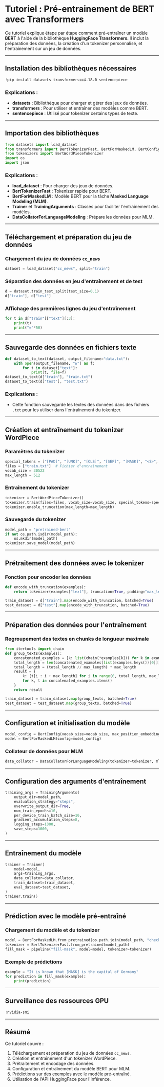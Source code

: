 # Tutoriel : Pré-entrainement de BERT avec Transformers

Ce tutoriel explique étape par étape comment pré-entraîner un modèle **BERT** à l'aide de la bibliothèque **HuggingFace Transformers**. Il inclut la préparation des données, la création d'un tokenizer personnalisé, et l'entraînement sur un jeu de données.

---

## Installation des bibliothèques nécessaires

```bash
!pip install datasets transformers==4.18.0 sentencepiece
```

### Explications :
- **datasets** : Bibliothèque pour charger et gérer des jeux de données.
- **transformers** : Pour utiliser et entraîner des modèles comme BERT.
- **sentencepiece** : Utilisé pour tokenizer certains types de texte.

---

## Importation des bibliothèques

```python
from datasets import load_dataset
from transformers import BertTokenizerFast, BertForMaskedLM, BertConfig, Trainer, TrainingArguments, DataCollatorForLanguageModeling
from tokenizers import BertWordPieceTokenizer
import os
import json
```

### Explications :
- **load_dataset** : Pour charger des jeux de données.
- **BertTokenizerFast** : Tokenizer rapide pour BERT.
- **BertForMaskedLM** : Modèle BERT pour la tâche **Masked Language Modeling (MLM)**.
- **Trainer** et **TrainingArguments** : Classes pour faciliter l'entraînement des modèles.
- **DataCollatorForLanguageModeling** : Prépare les données pour MLM.

---

## Téléchargement et préparation du jeu de données

### Chargement du jeu de données `cc_news`

```python
dataset = load_dataset("cc_news", split="train")
```

### Séparation des données en jeu d'entraînement et de test

```python
d = dataset.train_test_split(test_size=0.1)
d["train"], d["test"]
```

### Affichage des premières lignes du jeu d'entraînement

```python
for t in d["train"]["text"][:3]:
    print(t)
    print("="*50)
```

---

## Sauvegarde des données en fichiers texte

```python
def dataset_to_text(dataset, output_filename="data.txt"):
    with open(output_filename, "w") as f:
        for t in dataset["text"]:
            print(t, file=f)
dataset_to_text(d["train"], "train.txt")
dataset_to_text(d["test"], "test.txt")
```

### Explications :
- Cette fonction sauvegarde les textes des données dans des fichiers `.txt` pour les utiliser dans l'entraînement du tokenizer.

---

## Création et entraînement du tokenizer WordPiece

### Paramètres du tokenizer

```python
special_tokens = ["[PAD]", "[UNK]", "[CLS]", "[SEP]", "[MASK]", "<S>", "<T>"]
files = ["train.txt"]  # Fichier d'entraînement
vocab_size = 30522
max_length = 512
```

### Entraînement du tokenizer

```python
tokenizer = BertWordPieceTokenizer()
tokenizer.train(files=files, vocab_size=vocab_size, special_tokens=special_tokens)
tokenizer.enable_truncation(max_length=max_length)
```

### Sauvegarde du tokenizer

```python
model_path = "pretrained-bert"
if not os.path.isdir(model_path):
    os.mkdir(model_path)
tokenizer.save_model(model_path)
```

---

## Prétraitement des données avec le tokenizer

### Fonction pour encoder les données

```python
def encode_with_truncation(examples):
    return tokenizer(examples["text"], truncation=True, padding="max_length", max_length=max_length, return_special_tokens_mask=True)

train_dataset = d["train"].map(encode_with_truncation, batched=True)
test_dataset = d["test"].map(encode_with_truncation, batched=True)
```

---

## Préparation des données pour l'entraînement

### Regroupement des textes en chunks de longueur maximale

```python
from itertools import chain
def group_texts(examples):
    concatenated_examples = {k: list(chain(*examples[k])) for k in examples.keys()}
    total_length = len(concatenated_examples[list(examples.keys())[0]])
    total_length = (total_length // max_length) * max_length
    result = {
        k: [t[i : i + max_length] for i in range(0, total_length, max_length)]
        for k, t in concatenated_examples.items()
    }
    return result

train_dataset = train_dataset.map(group_texts, batched=True)
test_dataset = test_dataset.map(group_texts, batched=True)
```

---

## Configuration et initialisation du modèle

```python
model_config = BertConfig(vocab_size=vocab_size, max_position_embeddings=max_length)
model = BertForMaskedLM(config=model_config)
```

### Collateur de données pour MLM

```python
data_collator = DataCollatorForLanguageModeling(tokenizer=tokenizer, mlm=True, mlm_probability=0.2)
```

---

## Configuration des arguments d'entraînement

```python
training_args = TrainingArguments(
    output_dir=model_path,
    evaluation_strategy="steps",
    overwrite_output_dir=True,
    num_train_epochs=10,
    per_device_train_batch_size=10,
    gradient_accumulation_steps=8,
    logging_steps=1000,
    save_steps=1000,
)
```

---

## Entraînement du modèle

```python
trainer = Trainer(
    model=model,
    args=training_args,
    data_collator=data_collator,
    train_dataset=train_dataset,
    eval_dataset=test_dataset,
)
trainer.train()
```

---

## Prédiction avec le modèle pré-entraîné

### Chargement du modèle et du tokenizer

```python
model = BertForMaskedLM.from_pretrained(os.path.join(model_path, "checkpoint-6000"))
tokenizer = BertTokenizerFast.from_pretrained(model_path)
fill_mask = pipeline("fill-mask", model=model, tokenizer=tokenizer)
```

### Exemple de prédictions

```python
example = "It is known that [MASK] is the capital of Germany"
for prediction in fill_mask(example):
    print(prediction)
```

---

## Surveillance des ressources GPU

```bash
!nvidia-smi
```

---

## Résumé

Ce tutoriel couvre :
1. Téléchargement et préparation du jeu de données `cc_news`.
2. Création et entraînement d'un tokenizer WordPiece.
3. Prétraitement et encodage des données.
4. Configuration et entraînement du modèle BERT pour MLM.
5. Prédictions sur des exemples avec le modèle pré-entraîné.
6. Utilisation de l'API HuggingFace pour l'inférence.
